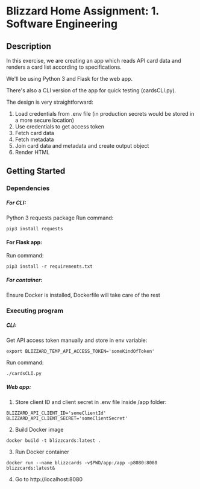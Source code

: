 # Blizzard Home Assignment: 1. Software Engineering

## Description

In this exercise, we are creating an app which reads API card data and renders a card list according to specifications.

We'll be using Python 3 and Flask for the web app.

There's also a CLI version of the app for quick testing (cardsCLI.py).

The design is very straightforward:

1. Load credentials from .env file (in production secrets would be stored in a more secure location)
2. Use credentials to get access token
3. Fetch card data
4. Fetch metadata
5. Join card data and metadata and create output object
6. Render HTML

## Getting Started

### Dependencies

##### For CLI:
Python 3
requests package
Run command:
``` 
pip3 install requests
```

#### For Flask app:
Run command:
```
pip3 install -r requirements.txt
```

##### For container:
Ensure Docker is installed, Dockerfile will take care of the rest

### Executing program

##### CLI:
Get API access token manually and store in env variable:
```
export BLIZZARD_TEMP_API_ACCESS_TOKEN='someKindOfToken'
```
Run command:
```
./cardsCLI.py
```

##### Web app:
1. Store client ID and client secret in .env file inside /app folder:
```
BLIZZARD_API_CLIENT_ID='someClientId'
BLIZZARD_API_CLIENT_SECRET='someClientSecret'
```

2. Build Docker image
```
docker build -t blizzcards:latest .
```
3. Run Docker container
```
docker run --name blizzcards -v$PWD/app:/app -p8080:8080 blizzcards:latest&
```
4. Go to http://localhost:8080
